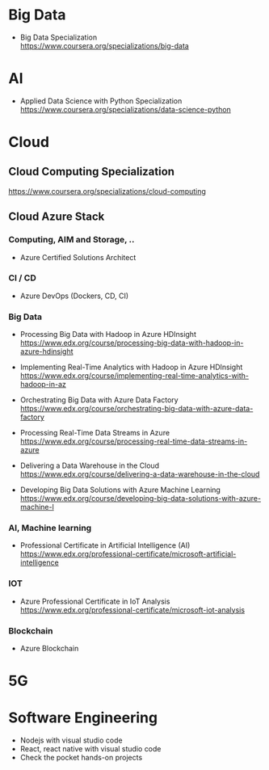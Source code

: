 # Big Data
- Big Data Specialization <br/>
https://www.coursera.org/specializations/big-data

# AI
- Applied Data Science with Python Specialization
https://www.coursera.org/specializations/data-science-python

# Cloud
## Cloud Computing Specialization
https://www.coursera.org/specializations/cloud-computing

## Cloud Azure Stack 
### Computing, AIM and Storage, ..
- Azure Certified Solutions Architect <br/>

### CI / CD
- Azure DevOps (Dockers, CD, CI) <br/>

### Big Data
- Processing Big Data with Hadoop in Azure HDInsight <br/>
https://www.edx.org/course/processing-big-data-with-hadoop-in-azure-hdinsight 

- Implementing Real-Time Analytics with Hadoop in Azure HDInsight <br/>
https://www.edx.org/course/implementing-real-time-analytics-with-hadoop-in-az

- Orchestrating Big Data with Azure Data Factory <br/>
https://www.edx.org/course/orchestrating-big-data-with-azure-data-factory

- Processing Real-Time Data Streams in Azure <br/>
https://www.edx.org/course/processing-real-time-data-streams-in-azure

- Delivering a Data Warehouse in the Cloud <br/>
https://www.edx.org/course/delivering-a-data-warehouse-in-the-cloud

- Developing Big Data Solutions with Azure Machine Learning <br/>
https://www.edx.org/course/developing-big-data-solutions-with-azure-machine-l

### AI, Machine learning
- Professional Certificate in Artificial Intelligence (AI) <br/>
https://www.edx.org/professional-certificate/microsoft-artificial-intelligence

### IOT
- Azure Professional Certificate in IoT Analysis <br/>
https://www.edx.org/professional-certificate/microsoft-iot-analysis

### Blockchain
- Azure Blockchain

# 5G

# Software Engineering
- Nodejs with visual studio code
- React, react native with visual studio code
- Check the pocket hands-on projects
